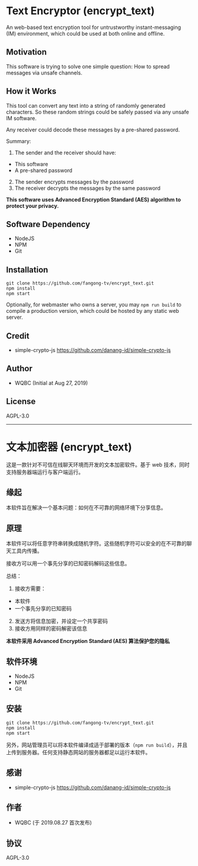 # Text Encryptor (encrypt_text)

An web-based text encryption tool for untrustworthy instant-messaging (IM) environment, which could be used at both online and offline.

## Motivation

This software is trying to solve one simple question: How to spread messages via unsafe channels.

## How it Works

This tool can convert any text into a string of randomly generated characters. So these random strings could be safely passed via any unsafe IM software.

Any receiver could decode these messages by a pre-shared password.

Summary:

1. The sender and the receiver should have:
  - This software
  - A pre-shared password
2. The sender encrypts messages by the password
3. The receiver decrypts the messages by the same password

**This software uses Advanced Encryption Standard (AES) algorithm to protect your privacy.**

## Software Dependency

* NodeJS
* NPM
* Git

## Installation

```
git clone https://github.com/fangong-tv/encrypt_text.git
npm install
npm start
```

Optionally, for webmaster who owns a server, you may `npm run build` to compile a production version, which could be hosted by any static web server.

## Credit

* simple-crypto-js <https://github.com/danang-id/simple-crypto-js>

## Author

* WQBC (Initial at Aug 27, 2019)

## License

AGPL-3.0

---

# 文本加密器 (encrypt_text)

这是一款针对不可信在线聊天环境而开发的文本加密软件。基于 web 技术，同时支持服务器端运行与客户端运行。

## 缘起

本软件旨在解决一个基本问题：如何在不可靠的网络环境下分享信息。

## 原理

本软件可以将任意字符串转换成随机字符。这些随机字符可以安全的在不可靠的聊天工具内传播。

接收方可以用一个事先分享的已知密码解码这些信息。

总结：

1. 接收方需要：
 - 本软件
 - 一个事先分享的已知密码
2. 发送方将信息加密，并设定一个共享密码
3. 接收方用同样的密码解密该信息

**本软件采用 Advanced Encryption Standard (AES) 算法保护您的隐私**

## 软件环境

* NodeJS
* NPM
* Git

## 安装

```
git clone https://github.com/fangong-tv/encrypt_text.git
npm install
npm start
```

另外，网站管理员可以将本软件编译成适于部署的版本（`npm run build`），并且上传到服务器。任何支持静态网站的服务器都足以运行本软件。

## 感谢

* simple-crypto-js <https://github.com/danang-id/simple-crypto-js>

## 作者

* WQBC (于 2019.08.27 首次发布)

## 协议

AGPL-3.0

